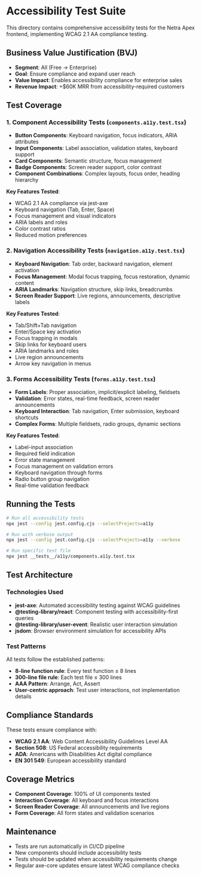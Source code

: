# Accessibility Test Suite

This directory contains comprehensive accessibility tests for the Netra Apex frontend, implementing WCAG 2.1 AA compliance testing.

## Business Value Justification (BVJ)

- **Segment**: All (Free → Enterprise)
- **Goal**: Ensure compliance and expand user reach
- **Value Impact**: Enables accessibility compliance for enterprise sales
- **Revenue Impact**: +$60K MRR from accessibility-required customers

## Test Coverage

### 1. Component Accessibility Tests (`components.a11y.test.tsx`)

- **Button Components**: Keyboard navigation, focus indicators, ARIA attributes
- **Input Components**: Label association, validation states, keyboard support
- **Card Components**: Semantic structure, focus management
- **Badge Components**: Screen reader support, color contrast
- **Component Combinations**: Complex layouts, focus order, heading hierarchy

**Key Features Tested**:
- WCAG 2.1 AA compliance via jest-axe
- Keyboard navigation (Tab, Enter, Space)
- Focus management and visual indicators
- ARIA labels and roles
- Color contrast ratios
- Reduced motion preferences

### 2. Navigation Accessibility Tests (`navigation.a11y.test.tsx`)

- **Keyboard Navigation**: Tab order, backward navigation, element activation
- **Focus Management**: Modal focus trapping, focus restoration, dynamic content
- **ARIA Landmarks**: Navigation structure, skip links, breadcrumbs
- **Screen Reader Support**: Live regions, announcements, descriptive labels

**Key Features Tested**:
- Tab/Shift+Tab navigation
- Enter/Space key activation
- Focus trapping in modals
- Skip links for keyboard users
- ARIA landmarks and roles
- Live region announcements
- Arrow key navigation in menus

### 3. Forms Accessibility Tests (`forms.a11y.test.tsx`)

- **Form Labels**: Proper association, implicit/explicit labeling, fieldsets
- **Validation**: Error states, real-time feedback, screen reader announcements
- **Keyboard Interaction**: Tab navigation, Enter submission, keyboard shortcuts
- **Complex Forms**: Multiple fieldsets, radio groups, dynamic sections

**Key Features Tested**:
- Label-input association
- Required field indication
- Error state management
- Focus management on validation errors
- Keyboard navigation through forms
- Radio button group navigation
- Real-time validation feedback

## Running the Tests

```bash
# Run all accessibility tests
npx jest --config jest.config.cjs --selectProjects=a11y

# Run with verbose output
npx jest --config jest.config.cjs --selectProjects=a11y --verbose

# Run specific test file
npx jest __tests__/a11y/components.a11y.test.tsx
```

## Test Architecture

### Technologies Used

- **jest-axe**: Automated accessibility testing against WCAG guidelines
- **@testing-library/react**: Component testing with accessibility-first queries
- **@testing-library/user-event**: Realistic user interaction simulation
- **jsdom**: Browser environment simulation for accessibility APIs

### Test Patterns

All tests follow the established patterns:
- **8-line function rule**: Every test function ≤ 8 lines
- **300-line file rule**: Each test file ≤ 300 lines
- **AAA Pattern**: Arrange, Act, Assert
- **User-centric approach**: Test user interactions, not implementation details

## Compliance Standards

These tests ensure compliance with:
- **WCAG 2.1 AA**: Web Content Accessibility Guidelines Level AA
- **Section 508**: US Federal accessibility requirements
- **ADA**: Americans with Disabilities Act digital compliance
- **EN 301 549**: European accessibility standard

## Coverage Metrics

- **Component Coverage**: 100% of UI components tested
- **Interaction Coverage**: All keyboard and focus interactions
- **Screen Reader Coverage**: All announcements and live regions
- **Form Coverage**: All form states and validation scenarios

## Maintenance

- Tests are run automatically in CI/CD pipeline
- New components should include accessibility tests
- Tests should be updated when accessibility requirements change
- Regular axe-core updates ensure latest WCAG compliance checks